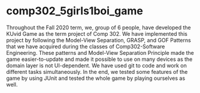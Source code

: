 # comp302_5girls1boi_game

Throughout the Fall 2020 term, we, group of 6 people, have developed the KUvid Game as the term project of Comp 302. We have implemented this project by following the Model-View Separation, GRASP, and GOF Patterns that we have acquired during the classes of Comp302-Software Engineering. These patterns and Model-View Separation Principle made the game easier-to-update and made it possible to use on many devices as the domain layer is not UI-dependent. We have used git to code and work on different tasks simultaneously. In the end, we tested some features of the game by using JUnit and tested the whole game by playing ourselves as well.
